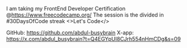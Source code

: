 I am  taking my FrontEnd Developer Certification @https://www.freecodecamp.org/
The session is the divided in #30DaysOfCode streak
<>Let's Code</>

GitHub: https://github.com/abdul-busybrain
X-app: https://x.com/abdul_busybrain?t=Q4EGYpUI8CJrh554nHmCDg&s=09
